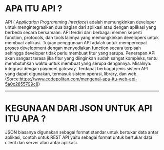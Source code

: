 # **APA ITU API ?**
API ( *Application Programming Interface*) adalah memungkinkan developer untuk mengintegrasikan dua bagian dari aplikasi atau dengan aplikasi yang berbeda secara bersamaan. API terdiri dari berbagai elemen seperti function, protocols, dan tools lainnya yang memungkinkan developers untuk membuat aplikasi. Tujuan penggunaan API adalah untuk mempercepat proses development dengan menyediakan function secara terpisah sehingga developer tidak perlu membuat fitur yang serupa. Penerapan API akan sangaat terasa jika fitur yang diinginkan sudah sangat kompleks, tentu membutuhkan waktu untuk membuat yang serupa dengannya. Misalnya: integrasi dengan payment gateway. Terdapat berbagai jenis sistem API yang dapat digunakan, termasuk sistem operasi, library, dan web. (Sorce:https://www.codepolitan.com/mengenal-apa-itu-web-api-5a0c2855799c8)

----

# **KEGUNAAN DARI JSON UNTUK API ITU APA ?**
JSON biasanya digunakan sebagai format standar untuk bertukar data antar aplikasi, contoh untuk REST API yaitu sebagai format untuk bertukar data client dan server atau antar aplikasi.